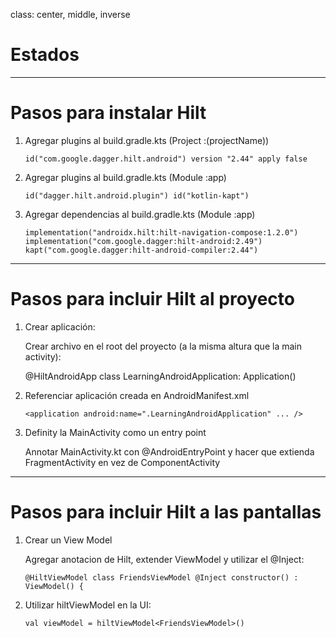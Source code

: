 class: center, middle, inverse

# Estados

---
# Pasos para instalar Hilt

1. Agregar plugins al build.gradle.kts (Project :(projectName))

    `id("com.google.dagger.hilt.android") version "2.44" apply false`

2. Agregar plugins al build.gradle.kts (Module :app)

    `id("dagger.hilt.android.plugin")
    id("kotlin-kapt")`

3. Agregar dependencias al build.gradle.kts (Module :app)

    `implementation("androidx.hilt:hilt-navigation-compose:1.2.0")
    implementation("com.google.dagger:hilt-android:2.49")
    kapt("com.google.dagger:hilt-android-compiler:2.44")`

---
# Pasos para incluir Hilt al proyecto

1. Crear aplicación:

    Crear archivo en el root del proyecto (a la misma altura que la main activity):
   
    @HiltAndroidApp
    class LearningAndroidApplication: Application()

3. Referenciar aplicación creada en AndroidManifest.xml

    `<application
      android:name=".LearningAndroidApplication" ... />`

4. Definity la MainActivity como un entry point

   Annotar MainActivity.kt con @AndroidEntryPoint y hacer que extienda FragmentActivity en vez de ComponentActivity

---
# Pasos para incluir Hilt a las pantallas

1. Crear un View Model

   Agregar anotacion de Hilt, extender ViewModel y utilizar el @Inject:

   `@HiltViewModel
   class FriendsViewModel @Inject constructor() : ViewModel() {`

2. Utilizar hiltViewModel en la UI:

   `val viewModel = hiltViewModel<FriendsViewModel>()`
